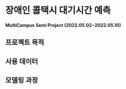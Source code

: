 # 장애인 콜택시 대기시간 예측

#### MultiCampus Semi Project (2022.05.02~2022.05.10)



## 프로젝트 목적



## 사용 데이터



## 모델링 과정

